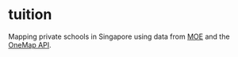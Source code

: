 # tuition
Mapping private schools in Singapore using data from <a href="https://www.moe.gov.sg/education/private-education/list-of-private-schools" target="_blank">MOE</a> and the <a href="https://docs.onemap.sg/" target="_blank">OneMap API</a>.
